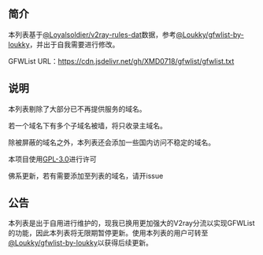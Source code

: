 ## 简介
本列表基于[@Loyalsoldier/v2ray-rules-dat](https://cdn.jsdelivr.net/gh/Loyalsoldier/v2ray-rules-dat@release/gfw.txt)数据，参考[@Loukky/gfwlist-by-loukky](https://cdn.jsdelivr.net/gh/Loukky/gfwlist-by-loukky/gfwlist.txt)，并出于自我需要进行修改。

GFWList URL：https://cdn.jsdelivr.net/gh/XMD0718/gfwlist/gfwlist.txt

## 说明
本列表剔除了大部分已不再提供服务的域名。

若一个域名下有多个子域名被墙，将只收录主域名。

除被屏蔽的域名之外，本列表还会添加一些国内访问不稳定的域名。

本项目使用[GPL-3.0](./LICENSE)进行许可

佛系更新，若有需要添加至列表的域名，请开issue

## 公告
本列表是出于自用进行维护的，现我已换用更加强大的V2ray分流以实现GFWList的功能，因此本列表将无限期暂停更新。使用本列表的用户可转至[@Loukky/gfwlist-by-loukky](https://github.com/Loukky/gfwlist-by-loukky)以获得后续更新。